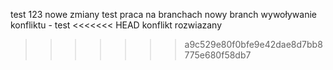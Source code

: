 test 123
nowe zmiany test
praca na branchach
nowy branch
wywoływanie konfliktu - test
<<<<<<< HEAD
konflikt rozwiazany
>>>>>>> a9c529e80f0bfe9e42dae8d7bb8775e680f58db7
